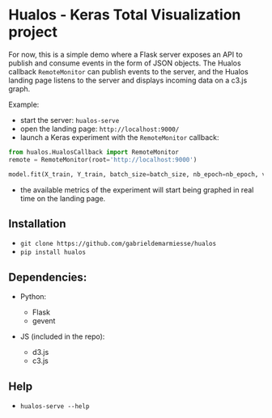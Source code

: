 # Hualos - Keras Total Visualization project

For now, this is a simple demo where a Flask server exposes an API to publish and consume events in the form of JSON objects. The Hualos callback `RemoteMonitor` can publish events to the server, and the Hualos landing page listens to the server and displays incoming data on a c3.js graph.

Example:

- start the server: `hualos-serve`
- open the landing page: `http://localhost:9000/`
- launch a Keras experiment with the `RemoteMonitor` callback:

```python
from hualos.HualosCallback import RemoteMonitor
remote = RemoteMonitor(root='http://localhost:9000')

model.fit(X_train, Y_train, batch_size=batch_size, nb_epoch=nb_epoch, validation_data=(X_test, Y_test), callbacks=[remote])
```

- the available metrics of the experiment will start being graphed in real time on the landing page.


## Installation

* `git clone https://github.com/gabrieldemarmiesse/hualos`
* `pip install hualos`

## Dependencies:

- Python:
    - Flask
    - gevent

- JS (included in the repo):
    - d3.js
    - c3.js

## Help

* `hualos-serve --help`
